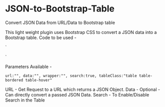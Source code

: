# JSON-to-Bootstrap-Table
Convert JSON Data from URL/Data to Bootstrap table

This light weight plugin uses Bootstrap CSS to convert a JSON data into a Bootstrap table.
Code to be used - 

`
<script src="jsonToTable.js"></script>
<script>
	  var dtbl = new createTable({
							  url:'example.json',
							  wrapper:".createTableJSON"
							  }).create();
</script>
`

Parameters Available -

`
url:"",
data:"",
wrapper:"",
search:true,
tableClass:"table table-bordered table-hover"
`

URL - Get Request to a URL which returns a JSON Object.
Data - Optional - Can directly convert a passed JSON Data.
Search - To Enable/Disable Search in the Table
